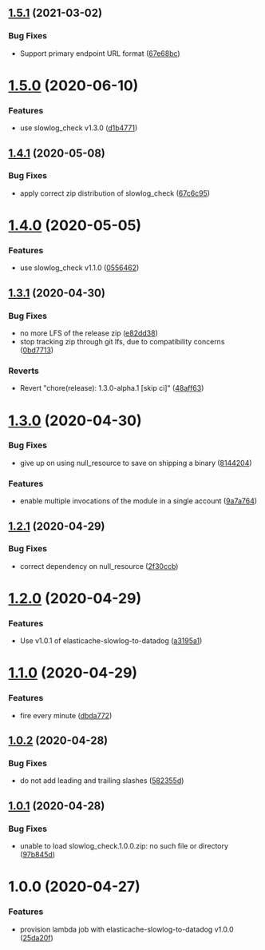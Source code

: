 ## [1.5.1](https://github.com/scribd/terraform-elasticache-slowlog-to-datadog/compare/v1.5.0...v1.5.1) (2021-03-02)


### Bug Fixes

* Support primary endpoint URL format ([67e68bc](https://github.com/scribd/terraform-elasticache-slowlog-to-datadog/commit/67e68bce12c69a99ceab126c96dfb48537aed9ad))

# [1.5.0](https://github.com/scribd/terraform-elasticache-slowlog-to-datadog/compare/v1.4.1...v1.5.0) (2020-06-10)


### Features

* use slowlog_check v1.3.0 ([d1b4771](https://github.com/scribd/terraform-elasticache-slowlog-to-datadog/commit/d1b47715d6e28a96dd9c5a8bc69def9ea21bb770))

## [1.4.1](https://github.com/scribd/terraform-elasticache-slowlog-to-datadog/compare/v1.4.0...v1.4.1) (2020-05-08)


### Bug Fixes

* apply correct zip distribution of slowlog_check ([67c6c95](https://github.com/scribd/terraform-elasticache-slowlog-to-datadog/commit/67c6c954e933bfce4a20262e81526fcc051e916e))

# [1.4.0](https://github.com/scribd/terraform-elasticache-slowlog-to-datadog/compare/v1.3.1...v1.4.0) (2020-05-05)


### Features

* use slowlog_check v1.1.0 ([0556462](https://github.com/scribd/terraform-elasticache-slowlog-to-datadog/commit/05564624a3fa994f09831000fe574185f56e193a))

## [1.3.1](https://github.com/scribd/terraform-elasticache-slowlog-to-datadog/compare/v1.3.0...v1.3.1) (2020-04-30)


### Bug Fixes

* no more LFS of the release zip ([e82dd38](https://github.com/scribd/terraform-elasticache-slowlog-to-datadog/commit/e82dd380ae269690e448285beb6f5b7c50607a5f))
* stop tracking zip through git lfs, due to compatibility concerns ([0bd7713](https://github.com/scribd/terraform-elasticache-slowlog-to-datadog/commit/0bd7713ee8fa4db98081312eaa37b354770d1962))


### Reverts

* Revert "chore(release): 1.3.0-alpha.1 [skip ci]" ([48aff63](https://github.com/scribd/terraform-elasticache-slowlog-to-datadog/commit/48aff6324d436b93ffa707f34a85c38dc2559372))

# [1.3.0](https://github.com/scribd/terraform-elasticache-slowlog-to-datadog/compare/v1.2.1...v1.3.0) (2020-04-30)


### Bug Fixes

* give up on using null_resource to save on shipping a binary ([8144204](https://github.com/scribd/terraform-elasticache-slowlog-to-datadog/commit/814420446e1bad24edc00867659550b0e3a98370))


### Features

* enable multiple invocations of the module in a single account ([9a7a764](https://github.com/scribd/terraform-elasticache-slowlog-to-datadog/commit/9a7a7648c3929e3e3a9f0c06a6f0b03cd644eca8))

## [1.2.1](https://github.com/scribd/terraform-elasticache-slowlog-to-datadog/compare/v1.2.0...v1.2.1) (2020-04-29)


### Bug Fixes

* correct dependency on null_resource ([2f30ccb](https://github.com/scribd/terraform-elasticache-slowlog-to-datadog/commit/2f30ccb0103060b6d4af7a8de9c9479a2539750b))

# [1.2.0](https://github.com/scribd/terraform-elasticache-slowlog-to-datadog/compare/v1.1.0...v1.2.0) (2020-04-29)


### Features

* Use v1.0.1 of elasticache-slowlog-to-datadog ([a3195a1](https://github.com/scribd/terraform-elasticache-slowlog-to-datadog/commit/a3195a143daaf569c1a93309d1ab44e19ae2fc87))

# [1.1.0](https://github.com/scribd/terraform-elasticache-slowlog-to-datadog/compare/v1.0.2...v1.1.0) (2020-04-29)


### Features

* fire every minute ([dbda772](https://github.com/scribd/terraform-elasticache-slowlog-to-datadog/commit/dbda772fd5c8fa5f2563528468c595b792d78348))

## [1.0.2](https://github.com/scribd/terraform-elasticache-slowlog-to-datadog/compare/v1.0.1...v1.0.2) (2020-04-28)


### Bug Fixes

* do not add leading and trailing slashes ([582355d](https://github.com/scribd/terraform-elasticache-slowlog-to-datadog/commit/582355dc966ca9e447a7e1b73875b0f725334637))

## [1.0.1](https://github.com/scribd/terraform-elasticache-slowlog-to-datadog/compare/v1.0.0...v1.0.1) (2020-04-28)


### Bug Fixes

* unable to load slowlog_check.1.0.0.zip: no such file or directory ([97b845d](https://github.com/scribd/terraform-elasticache-slowlog-to-datadog/commit/97b845d7b5a540ce5d7fd2adcccfecb349fb55b1))

# 1.0.0 (2020-04-27)


### Features

* provision lambda job with elasticache-slowlog-to-datadog v1.0.0 ([25da20f](https://github.com/scribd/terraform-elasticache-slowlog-to-datadog/commit/25da20fb0f801595361c4b502d3b73bab0d20e75))
